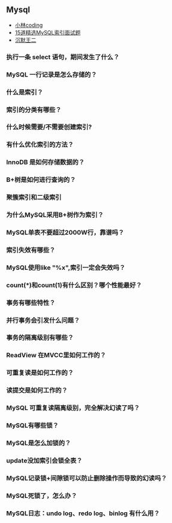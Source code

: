 
## Mysql

- [小林coding](https://xiaolincoding.com/mysql/)
- [15道精选MySQL索引面试题](https://mp.weixin.qq.com/s?__biz=MzkyMzU5Mzk1NQ==&mid=2247506739&idx=1&sn=4c0d91c3c49838d210ae93fe1ff937f1&source=41#wechat_redirect)
- [沉默王二](https://javabetter.cn/sidebar/sanfene/mysql.html)
  

### 执行一条 select 语句，期间发生了什么？
### MySQL 一行记录是怎么存储的？
### 什么是索引？
### 索引的分类有哪些？
### 什么时候需要/不需要创建索引?
### 有什么优化索引的方法？
### InnoDB 是如何存储数据的？
### B+树是如何进行查询的？
### 聚簇索引和二级索引
### 为什么MySQL采用B+树作为索引？
### MySQL单表不要超过2000W行，靠谱吗？
### 索引失效有哪些？
### MySQL使用like "%x",索引一定会失效吗？
### count(*)和count(1)有什么区别？哪个性能最好？
### 事务有哪些特性？
### 并行事务会引发什么问题？
### 事务的隔离级别有哪些？
### ReadView 在MVCC里如何工作的？
### 可重复读是如何工作的？
### 读提交是如何工作的？
### MySQL 可重复读隔离级别，完全解决幻读了吗？
### MySQL有哪些锁？
### MySQL是怎么加锁的？
### update没加索引会锁全表？
### MySQL记录锁+间隙锁可以防止删除操作而导致的幻读吗？
### MySQL死锁了，怎么办？
### MySQL日志：undo log、redo log、binlog 有什么用？

